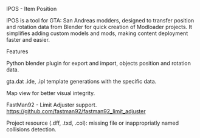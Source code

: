 IPOS - Item Position

IPOS is a tool for GTA: San Andreas modders, designed to transfer position and rotation data from Blender for quick creation of Modloader projects. It simplifies adding custom models and mods, making content deployment faster and easier.

Features

Python blender plugin for export and import, objects position and rotation data.

gta.dat .ide, .ipl template generations with the specific data.

Map view for better visual integrity.

FastMan92 - Limit Adjuster support. 
https://github.com/fastman92/fastman92_limit_adjuster

Project resource (.dff, .txd, .col): missing file or inappropriatly named collisions detection. 
